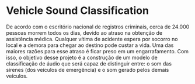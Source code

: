 # Vehicle Sound Classification

  De acordo com o escritório nacional de registros criminais, cerca de 24.000 pessoas morrem todos os dias, devido ao atraso na obtenção de assistência médica.
  Qualquer vítima de acidente espera por socorro no local e a demora para chegar ao destino pode custar a vida. Uma das maiores razões para esse atraso é ficar preso em um engarrafamento.
  Com isso, o objetivo desse projeto é a construção de um modelo de classificação de áudio que será capaz de distinguir entre: o som das sirenes (dos veículos de emergência) e o som gerado pelos demais veículos.
